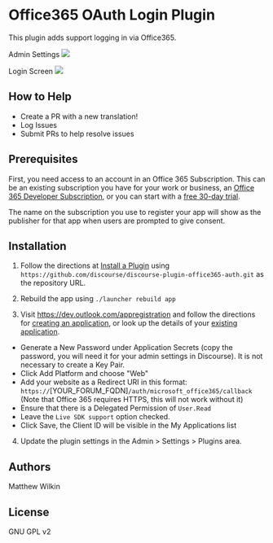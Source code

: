 # Office365 OAuth Login Plugin
This plugin adds support logging in via Office365.

Admin Settings
![](https://raw.githubusercontent.com/discourse/discourse-plugin-office365-auth/master/screenshot-admin-settings.png)

Login Screen
![](https://raw.githubusercontent.com/discourse/discourse-plugin-office365-auth/master/screenshot-login-screen.png)

## How to Help

- Create a PR with a new translation!
- Log Issues
- Submit PRs to help resolve issues

## Prerequisites

First, you need access to an account in an Office 365 Subscription. This can be an existing subscription you have for your work or business, an [Office 365 Developer Subscription](http://dev.office.com/devprogram), or you can start with a [free 30-day trial](https://portal.office.com/Signup/Signup.aspx).

The name on the subscription you use to register your app will show as the publisher for that app when users are prompted to give consent.

## Installation

1. Follow the directions at [Install a Plugin](https://meta.discourse.org/t/install-a-plugin/19157) using `https://github.com/discourse/discourse-plugin-office365-auth.git` as the repository URL.

2. Rebuild the app using `./launcher rebuild app`

3. Visit https://dev.outlook.com/appregistration and follow the directions for [creating an application](https://aad.portal.azure.com/#view/Microsoft_AAD_RegisteredApps/ApplicationsListBlade), or look up the details of your [existing application](https://apps.dev.microsoft.com/).
  * Generate a New Password under Application Secrets (copy the password, you will need it for your admin settings in Discourse). It is not necessary to create a Key Pair.
  * Click Add Platform and choose "Web"
  * Add your website as a Redirect URI in this format:
     `https://`[YOUR_FORUM_FQDN]`/auth/microsoft_office365/callback`
     (Note that Office 365 requires HTTPS, this will not work without it)
  * Ensure that there is a Delegated Permission of `User.Read`
  * Leave the `Live SDK support` option checked.
  * Click Save, the Client ID will be visible in the My Applications list

4. Update the plugin settings in the Admin > Settings > Plugins area.

## Authors

Matthew Wilkin

## License

GNU GPL v2
